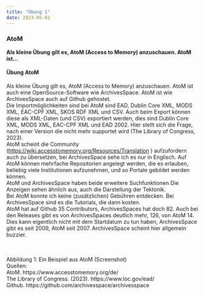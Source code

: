 ```yaml
---
title: "Übung 1"
date: 2023-05-02
---
```


### AtoM
**Als kleine Übung gilt es, AtoM (Access to Memory) anzuschauen. AtoM ist...**



#### **Übung AtoM**
Als kleine Übung gilt es, AtoM (Access to Memory) anzuschauen. AtoM ist auch eine OpenSource-Software wie ArchivesSpace. 
AtoM ist wie ArchivesSpace auch auf Github gehostet. <br>
Die Importmöglichkeiten sind bei AtoM sind EAD, Dublin Core XML, MODS XML, EAC-CPF XML, SKOS RDF XML und CSV. Auch beim Export können diese als XML-Daten (und CSV) exportiert werden, dies sind Dublin Core XML, MODS XML, EAC-CPF XML und EAD 2002. Hier stellt sich die Frage, nach einer Version die nicht mehr supportet wird (The Library of Congress, 2023).<br>
AtoM scheint die Community (https://wiki.accesstomemory.org/Resources/Translation ) aufzufordern auch zu übersetzen, bei ArchivesSpace sehe ich es nur in Englisch. 
Auf AtoM können mehrfache Repositorien angelegt werden, die es erlauben, beliebig viele Institutionen aufzunehmen, und so Portale gebildet werden können. <br>
AtoM und ArchivesSpace haben beide erweitere Suchfunktionen Die Anzeigen sehen ähnlich aus, auch die Darstellung der Tektonik. <br>
Bei AtoM konnte ich keine (zusätzlichen) Gebühren entdecken. Bei ArchivesSpace sind es die Tutorials, die dann kosten. <br>
AtoM hat auf Github 35 Contributors, ArchivesSpaces hat doch 82. Auch bei den Releases gibt es von ArchivesSpaces deutlich mehr, 126, von AtoM 14. Dies kann eigentlich nicht mit dem Startdatum zu tun haben, ArchivesSpace gibt es seit 2009, AtoM seit 2007. ArchivesSpace scheint hier allgemein buzzier.<br>
<br>

<br>
Abbildung 1: Ein Beispiel aus AtoM (Screenshot)
<br>
Quellen: <br>
AtoM. https://www.accesstomemory.org/de/
<br>
The Library of Congress. (2023). https://www.loc.gov/ead/
<br>
Github. https://github.com/archivesspace/archivesspace


